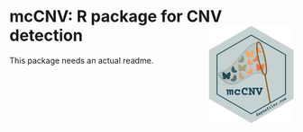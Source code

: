 # mcCNV: R package for CNV detection <img src="man/figures/mcCNV.png" width="150" align="right" />

This package needs an actual readme. 


